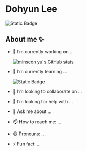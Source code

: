 # Dohyun Lee

![Static Badge](https://img.shields.io/badge/GitHub-%23181717?style=plastic&logo=GitHub&logoColor=ffffff&link=https%3A%2F%2Fgithub.com%2Fehtm01)

## About me ✨

- 🔭 I’m currently working on ...

  [![minseon yu's GitHub stats](https://github-readme-stats.vercel.app/api?username=ehtm01)](https://github.com/ehtm01/github-readme-stats)

- 🌱 I’m currently learning ...

  ![Static Badge](https://img.shields.io/badge/Python-%233776AB?style=plastic&logo=Python&logoColor=ffffff)

- 👯 I’m looking to collaborate on ...
- 🤔 I’m looking for help with ...
- 💬 Ask me about ...
- 📫 How to reach me: ...

  
- 😄 Pronouns: ...
- ⚡ Fun fact: ...

